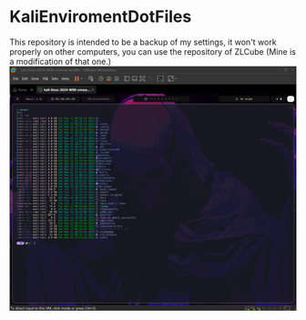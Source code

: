 ﻿# KaliEnviromentDotFiles
This repository is intended to be a backup of my settings, it won't work properly on other computers, you can use the repository of ZLCube (Mine is a modification of that one.)
![Example](examples/example.png)
